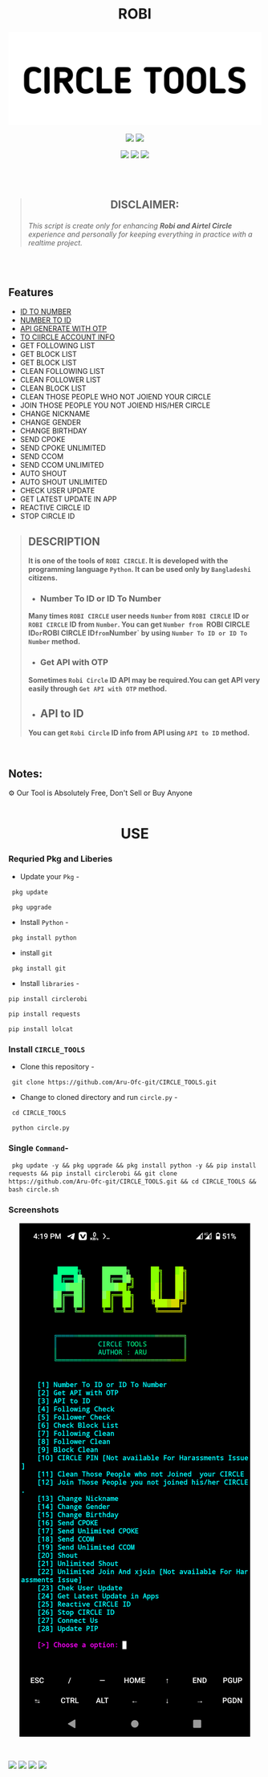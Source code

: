 <!-- CIRCLE_TOOLS -->
<!-- CODED BY ARU -->
<div align='center' sytle='color:red'><h1>ROBI</h1></div>
<p align="center">
  <img src=".images/Logo.png">
</p>



<p align="center">
  <img src="https://img.shields.io/badge/Version-1.1.0-blue?style=for-the-badge">
  <img src="https://img.shields.io/github/license/Aru-Ofc-git/CIRCLE_TOOLS.git?style=for-the-badge">
</p>

<p align="center">
  <img src="https://img.shields.io/badge/Author-ARU-green?style=flat-square">
  <img src="https://img.shields.io/badge/Open%20Source-Yes-green?style=flat-square">
  <img src="https://img.shields.io/badge/Written%20In-Python-green?style=flat-square">
</p>
<br>
<br>

> <h2><p align='center'><b>DISCLAIMER:</b></p></h2>
> <p><i>This script is create only for enhancing <b>Robi and Airtel Circle</b> experience and personally for keeping everything in practice with a realtime project.</i></p>
<br><br>



## Features

- <a href='#number-to-id-or-id-to-number'>ID TO NUMBER</a>
- <a href='#number-to-id-or-id-to-number'> NUMBER TO ID </a>
- <a href='#get-api-with-otp'> API GENERATE WITH OTP </a>
- <a href='#api-to-id'> TO CIIRCLE ACCOUNT INFO </a>
- GET FOLLOWING LIST
- GET BLOCK LIST
- GET BLOCK LIST
- CLEAN FOLLOWING LIST
- CLEAN FOLLOWER LIST
- CLEAN BLOCK LIST
- CLEAN THOSE PEOPLE WHO NOT JOIEND YOUR CIRCLE
- JOIN THOSE PEOPLE YOU NOT JOIEND HIS/HER CIRCLE
- CHANGE NICKNAME 
- CHANGE GENDER
- CHANGE BIRTHDAY
- SEND CPOKE
- SEND CPOKE UNLIMITED
- SEND CCOM
- SEND CCOM UNLIMITED
- AUTO SHOUT
- AUTO SHOUT UNLIMITED
- CHECK USER UPDATE
- GET LATEST UPDATE IN APP 
- REACTIVE CIRCLE ID
- STOP CIRCLE ID





> ## DESCRIPTION
> **It is one of the tools of `ROBI CIRCLE`. It is developed with the programming language `Python`. It can be used only by `Bangladeshi` citizens.**
> - ### Number To ID or ID To Number
> **Many times `ROBI CIRCLE` user needs `Number` from `ROBI CIRCLE` ID or `ROBI CIRCLE` ID from `Number`. You can get `Number from `ROBI CIRCLE ID` or `ROBI CIRCLE ID` from `Number` by using ``Number To ID or ID To Number`` method.**
> - ### Get API with OTP
> **Sometimes `Robi Circle` ID API may be required.You can get API very easily through `Get API with OTP` method.**
> - ## API to ID
> **You can get `Robi Circle` ID info from API using `API to ID` method.**


<br>
<h2> Notes: </h2>
⚙ Our Tool is Absolutely Free, Don't Sell or Buy Anyone

<br>
<br>





<div align='center'><h1> USE </h1></div>

### Requried Pkg and Liberies
- Update your `Pkg` -
```
 pkg update 
```
```
 pkg upgrade 
```


- Install `Python` -

```
 pkg install python 
```
- install `git`
```
 pkg install git 
```

- Install `libraries` -
```
pip install circlerobi
```
```
pip install requests
```
```
pip install lolcat
```

### Install ``CIRCLE_TOOLS``

- Clone this repository -
```
 git clone https://github.com/Aru-Ofc-git/CIRCLE_TOOLS.git
```

- Change to cloned directory and run `circle.py` -
```
 cd CIRCLE_TOOLS
```
```
 python circle.py
```
### Single `Command`-
```
 pkg update -y && pkg upgrade && pkg install python -y && pip install requests && pip install circlerobi && git clone https://github.com/Aru-Ofc-git/CIRCLE_TOOLS.git && cd CIRCLE_TOOLS && bash circle.sh
```


### Screenshots
<p align="center">
    <img src=".images/Screenshot.png">
</p>
<br>

<p align="left">
  <a href="https://github.com/Aru-Ofc-Git" target="_blank"><img src="https://img.shields.io/badge/Github-It'z--ARU-green?style=for-the-badge&logo=github"></a>
  <a href="https://www.facebook.com/Aru.Ofc" target="_blank"><img src="https://img.shields.io/badge/Facebook-Aru--আরু-red?style=for-the-badge&logo=facebook"></a>
  <a href="https://m.me/1R13A14" target="_blank"><img src="https://img.shields.io/badge/Chat-Messenger-blue?style=for-the-badge&logo=messenger"></a>
 <a href="https://youtube.com/c/ARULyrics1" target="_blank"><img src="https://img.shields.io/badge/YouTube-Aru Lyrics-tomato?style=for-the-badge&logo=youtube"></a>
</p>
